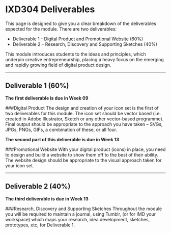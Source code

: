 IXD304 Deliverables
===================

This page is designed to give you a clear breakdown of the deliverables expected for the module. There are two deliverables:

+ Deliverable 1 - Digital Product and Promotional Website (60%)
+ Deliverable 2 – Research, Discovery and Supporting Sketches (40%)

This module introduces students to the ideas and principles, which underpin creative entrepreneurship, placing a heavy focus on the emerging and rapidly growing field of digital product design.

---

Deliverable 1 (60%)
-------------------
**The first deliverable is due in Week 09**

###Digital Product
The design and creation of your icon set is the first of two deliverables for this module. The icon set should be vector based (i.e. created in Adobe Illustrator, Sketch or any other vector-based programme). Final output should be appropriate to the approach you have taken – SVGs, JPGs, PNGs, GIFs, a combination of these, or all four.

**The second part of this deliverable is due in Week 13**

###Promotional Website
With your digital product (icons) in place, you need to design and build a website to show them off to the best of their ability. The website design should be appropriate to the visual approach taken for your icon set.

---

Deliverable 2 (40%)
-------------------
**The third deliverable is due in Week 13**

###Research, Discovery and Supporting Sketches
Throughout the module you will be required to maintain a journal, using Tumblr, (or for IMD your workspace) which maps your research, idea development, sketches, prototypes, etc, for Deliverable 1.